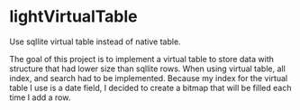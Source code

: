 # lightVirtualTable
Use sqllite virtual table instead of native table.

The goal of this project is to implement a virtual table to store data with structure that had lower size than sqllite rows.
When using virtual table, all index, and search had to be implemented.
Because my index for the virtual table I use is a date field, I decided to create a bitmap that will be filled each time I add a row.


